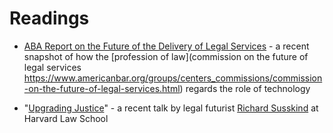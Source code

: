 
# Readings

* [ABA Report on the Future of the Delivery of Legal Services](https://www.americanbar.org/content/dam/aba/images/abanews/2016FLSReport_FNL_WEB.pdf) - a recent snapshot of how the [profession of law](commission on the future of legal services https://www.americanbar.org/groups/centers_commissions/commission-on-the-future-of-legal-services.html) regards the role of technology

* "[Upgrading Justice](https://www.youtube.com/watch?v=Vd0PhomzT7g)" -  a recent talk by legal futurist [Richard Susskind](http://www.susskind.com/) at Harvard Law School
